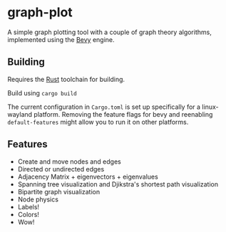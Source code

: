 # graph-plot

A simple graph plotting tool with a couple of graph theory algorithms, 
implemented using the [Bevy](https://bevyengine.org/) engine.

## Building
Requires the [Rust](https://www.rust-lang.org/) toolchain for building.

Build using `cargo build`

The current configuration in `Cargo.toml` is set up specifically for a linux-wayland platform. 
Removing the feature flags for bevy and reenabling `default-features` might allow you to run 
it on other platforms.

## Features
- Create and move nodes and edges
- Directed or undirected edges
- Adjacency Matrix + eigenvectors + eigenvalues
- Spanning tree visualization and Djikstra's shortest path visualization
- Bipartite graph visualization
- Node physics
- Labels!
- Colors!
- Wow!
